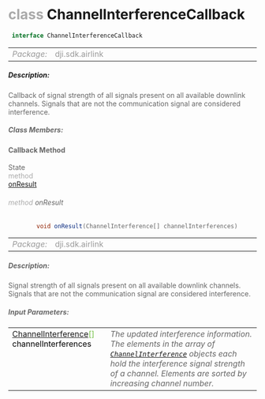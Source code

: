<div class="article"><h1 ><font color="#AAA">class </font>ChannelInterferenceCallback</h1></div>

~~~java
 interface ChannelInterferenceCallback 
~~~

<html><table class="table-supportedby"><tr valign="top"><td width=15%><font color="#999"><i>Package:</i></td><td width=85%><font color="#999">dji.sdk.airlink</td></tr></table></html>



##### Description:



<font color="#666">Callback of signal strength of all signals present on all available downlink channels. Signals that are not the  communication signal are considered interference.



##### Class Members:



#### Callback Method

<div class="api-row" id="djilbairlink_updateallchannelinterference"><div class="api-col left">State</div><div class="api-col middle" style="color:#AAA">method</div><div class="api-col right"><a class="trigger" href="#djilbairlink_updateallchannelinterference_inline">onResult</a></div></div><div class="inline-doc" id="djilbairlink_updateallchannelinterference_inline"

><div class="article"><h6 ><font color="#AAA">method </font>onResult</h6></div>

~~~java
        void onResult(ChannelInterference[] channelInterferences)
~~~

<html><table class="table-supportedby"><tr valign="top"><td width=15%><font color="#999"><i>Package:</i></td><td width=85%><font color="#999">dji.sdk.airlink</td></tr></table></html>



##### Description:



<font color="#666">Signal strength of all signals present on all available downlink channels. Signals  that are not the communication signal are considered interference.



##### Input Parameters:

<html><table class="table-inline-parameters"><tr valign="top"><td><font color="#70BF41"><a href="/Components/LBAirLink/DJILBAirLink_DJILBAirLinkChannelInterference.html#djilbairlink_djilbairlinkchannelinterference">ChannelInterference</a>[] <font color="#000">channelInterferences</td><td><font color="#666"><i>The updated interference information. The elements in the array  of <code><a href="/Components/LBAirLink/DJILBAirLink_DJILBAirLinkChannelInterference.html#djilbairlink_djilbairlinkchannelinterference">ChannelInterference</a></code> objects each hold the  interference signal strength of a channel. Elements are sorted by increasing  channel number.</i></td></tr></table></html></div>


